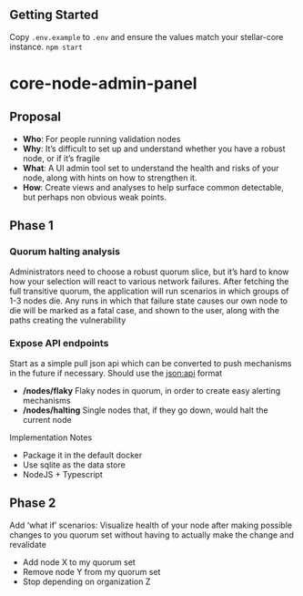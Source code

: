 ## Getting Started

Copy `.env.example` to `.env` and ensure the values match your stellar-core instance.
`npm start`

# core-node-admin-panel

## Proposal

- **Who**: For people running validation nodes
- **Why**: It’s difficult to set up and understand whether you have a robust node, or if it’s fragile
- **What**: A UI admin tool set to understand the health and risks of your node, along with hints on how to strengthen it.
- **How**: Create views and analyses to help surface common detectable, but perhaps non obvious weak points.

## Phase 1

### Quorum halting analysis

Administrators need to choose a robust quorum slice, but it’s hard to know how your selection will react to various network failures. After fetching the full transitive quorum, the application will run scenarios in which groups of 1-3 nodes die. Any runs in which that failure state causes our own node to die will be marked as a fatal case, and shown to the user, along with the paths creating the vulnerability

### Expose API endpoints

Start as a simple pull json api which can be converted to push mechanisms in the future if necessary. Should use the [json:api](<[https://jsonapi.org/](https://jsonapi.org/)>) format

- **/nodes/flaky** Flaky nodes in quorum, in order to create easy alerting mechanisms
- **/nodes/halting** Single nodes that, if they go down, would halt the current node

Implementation Notes

- Package it in the default docker
- Use sqlite as the data store
- NodeJS + Typescript

## Phase 2

Add ‘what if’ scenarios: Visualize health of your node after making possible changes to you quorum set without having to actually make the change and revalidate

- Add node X to my quorum set
- Remove node Y from my quorum set
- Stop depending on organization Z
